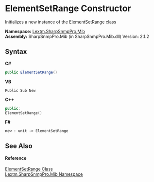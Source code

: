 # ElementSetRange Constructor 
 

Initializes a new instance of the <a href="T_Lextm_SharpSnmpPro_Mib_ElementSetRange">ElementSetRange</a> class

**Namespace:**&nbsp;<a href="N_Lextm_SharpSnmpPro_Mib">Lextm.SharpSnmpPro.Mib</a><br />**Assembly:**&nbsp;SharpSnmpPro.Mib (in SharpSnmpPro.Mib.dll) Version: 2.1.2

## Syntax

**C#**<br />
``` C#
public ElementSetRange()
```

**VB**<br />
``` VB
Public Sub New
```

**C++**<br />
``` C++
public:
ElementSetRange()
```

**F#**<br />
``` F#
new : unit -> ElementSetRange
```


## See Also


#### Reference
<a href="T_Lextm_SharpSnmpPro_Mib_ElementSetRange">ElementSetRange Class</a><br /><a href="N_Lextm_SharpSnmpPro_Mib">Lextm.SharpSnmpPro.Mib Namespace</a><br />